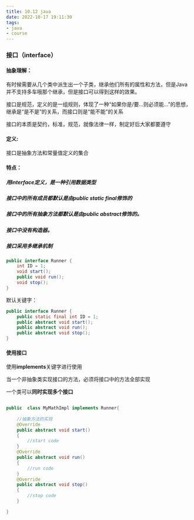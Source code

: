 ```yaml
---
title: 10.12 java
date: 2022-10-17 19:11:30
tags:
- java
- course
---
```


### 接口（interface）

#### 抽象理解：

有时候需要从几个类中派生出一个子类，继承他们所有的属性和方法，但是Java并不支持多车哦那个继承，但是接口可以得到这样的效果。

接口是规范，定义的是一组规则，体现了一种“如果你是/要...则必须能...”的思想，继承是“是不是”的关系，而接口则是“能不能”的关系

接口的本质是契约，标准，规范，就像法律一样，制定好后大家都要遵守

#### 定义:

接口是抽象方法和常量值定义的集合

#### 特点：

##### 用interface定义，是一种引用数据类型

##### 接口中的所有成员都默认是由public static final修饰的

##### 接口中的所有抽象方法都默认是由public abstract修饰的。

##### 接口中没有构造器。

##### 接口采用多继承机制

```java
public interface Runner {
	int ID = 1;
	void start();
	public void run();
	void stop();
}
```

默认关键字：





```java
public interface Runner {
	public static final int ID = 1;
	public abstract void start();
	public abstract void run();
	public abstract void stop();
}
```


#### 使用接口

使用**implements**关键字进行使用

当一个非抽象类实现接口的方法，必须将接口中的方法全部实现

一个类可以**同时实现多个接口**



```java

public  class MyMathImpl implements Runner{
 
    //抽象方法的实现
    @Override
    public abstract void start()
    {
        //start code
    }
    @Override
	public abstract void run()
    {
        //run code
    }
    @Override
	public abstract void stop()
    {
        //stop code
    }

}

```
